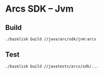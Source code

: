 # Arcs SDK – Jvm

## Build

```
./bazelisk build //java/arc/sdk/jvm:arcs
```

## Test

```
./bazelisk build //javatests/arcs/sdk/...
```

